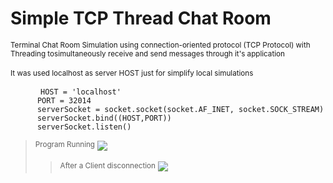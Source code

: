 # Simple TCP Thread Chat Room
<p>
  <sub>Terminal Chat Room Simulation using connection-oriented protocol (TCP Protocol) with Threading tosimultaneously receive and send messages through it's application</sub>
  <br><br>
  <sup> It was used localhost as server HOST just for simplify local simulations </sup>
  <br>
  <pre>
    <code>  HOST = 'localhost'
      PORT = 32014
      serverSocket = socket.socket(socket.AF_INET, socket.SOCK_STREAM)
      serverSocket.bind((HOST,PORT))
      serverSocket.listen()</code></pre>
</p>

> <sup>Program Running</sup>
> <img src = "https://cdn.discordapp.com/attachments/820795354823786508/955241698273931274/unknown.png">
>> <sup>After a Client disconnection</sup>
>> <img src = "https://cdn.discordapp.com/attachments/820795354823786508/955241953392484372/unknown.png">
